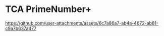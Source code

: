 # TCA PrimeNumber+

https://github.com/user-attachments/assets/6c7a86a7-ab4a-4672-ab81-c9a7b637a477
